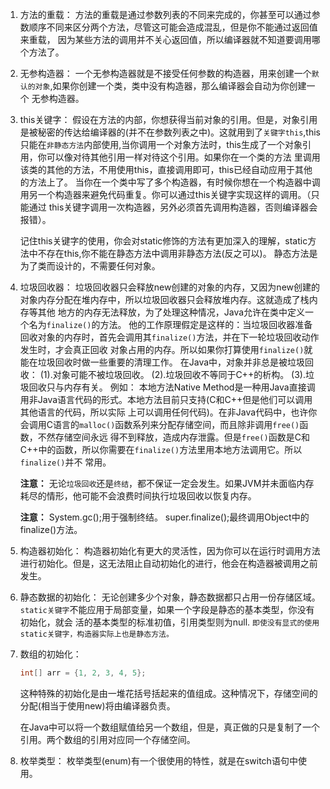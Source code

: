 1. 方法的重载：
    方法的重载是通过参数列表的不同来完成的，你甚至可以通过参数顺序不同来区分两个方法，尽管这可能会造成混乱，但是你不能通过返回值来重载，
    因为某些方法的调用并不关心返回值，所以编译器就不知道要调用哪个方法了。
    
2. 无参构造器：
    一个无参构造器就是不接受任何参数的构造器，用来创建一个`默认的对象`,如果你创建一个类，类中没有构造器，那么编译器会自动为你创建一个
    无参构造器。
    
3. this关键字：
    假设在方法的内部，你想获得当前对象的引用。但是，对象引用是被秘密的传达给编译器的(并不在参数列表之中)。这就用到了`关键字this`,this
    只能在`非静态方法`内部使用,当你调用一个对象方法时，this生成了一个对象引用，你可以像对待其他引用一样对待这个引用。如果你在一个类的方法
    里调用该类的其他的方法，不用使用this，直接调用即可，this已经自动应用于其他的方法上了。
    当你在一个类中写了多个构造器，有时候你想在一个构造器中调用另一个构造器来避免代码重复。你可以通过this关键字实现这样的调用。（只能通过
    this关键字调用一次构造器，另外必须首先调用构造器，否则编译器会报错）。
    
    记住this关键字的使用，你会对static修饰的方法有更加深入的理解，static方法中不存在this,你不能在静态方法中调用非静态方法(反之可以)。
    静态方法是为了类而设计的，不需要任何对象。
    
4. 垃圾回收器：
    垃圾回收器只会释放new创建的对象的内存，又因为new创建的对象内存分配在堆内存中，所以垃圾回收器只会释放堆内存。这就造成了栈内存等其他
    地方的内存无法释放，为了处理这种情况，Java允许在类中定义一个名为`finalize()`的方法。
    他的工作原理假定是这样的：当垃圾回收器准备回收对象的内存时，首先会调用其`finalize()`方法，并在下一轮垃圾回收动作发生时，才会真正回收
    对象占用的内存。所以如果你打算使用`finalize()`就能在垃圾回收时做一些重要的清理工作。
    在Java中，对象并非总是被垃圾回收：
    (1).对象可能不被垃圾回收。
    (2).垃圾回收不等同于C++的析构。
    (3).垃圾回收只与内存有关。
    例如：
    本地方法Native Method是一种用Java直接调用非Java语言代码的形式。本地方法目前只支持(C和C++但是他们可以调用其他语言的代码，所以实际
    上可以调用任何代码)。在非Java代码中，也许你会调用C语言的`malloc()`函数系列来分配存储空间，而且除非调用`free()`函数，不然存储空间永远
    得不到释放，造成内存泄露。但是`free()`函数是C和C++中的函数，所以你需要在`finalize()`方法里用本地方法调用它。所以`finalize()`并不
    常用。
    
    **注意：** 无论`垃圾回收`还是`终结`，都不保证一定会发生。如果JVM并未面临内存耗尽的情形，他可能不会浪费时间执行垃圾回收以恢复内存。
    
    **注意：** System.gc();用于强制终结。 super.finalize();最终调用Object中的finalize()方法。

5. 构造器初始化：
    构造器初始化有更大的灵活性，因为你可以在运行时调用方法进行初始化。但是，这无法阻止自动初始化的进行，他会在构造器被调用之前发生。
    
6. 静态数据的初始化：
    无论创建多少个对象，静态数据都只占用一份存储区域。`static关键字`不能应用于局部变量，如果一个字段是静态的基本类型，你没有初始化，就会
    活的基本类型的标准初值，引用类型则为null.
    `即使没有显式的使用static关键字，构造器实际上也是静态方法。`
    
7. 数组的初始化：
    ```java
    int[] arr = {1, 2, 3, 4, 5};
    ```
    这种特殊的初始化是由一堆花括号括起来的值组成。这种情况下，存储空间的分配(相当于使用new)将由编译器负责。
    
    在Java中可以将一个数组赋值给另一个数组，但是，真正做的只是复制了一个引用。两个数组的引用对应同一个存储空间。
    
8. 枚举类型：
    枚举类型(enum)有一个很使用的特性，就是在switch语句中使用。
    